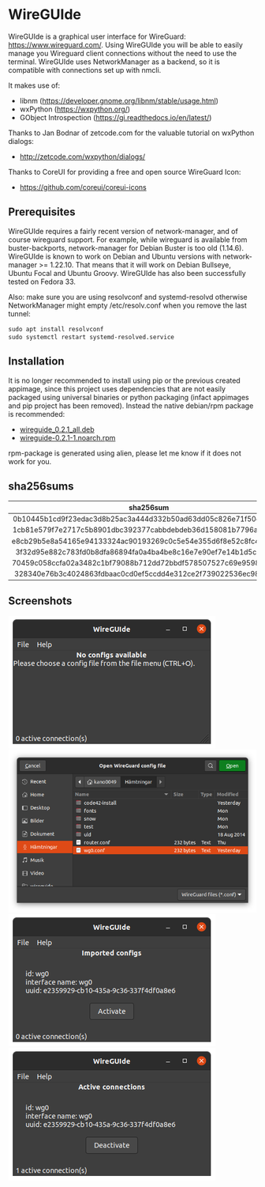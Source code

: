# WireGUIde
WireGUIde is a graphical user interface for WireGuard: https://www.wireguard.com/. Using WireGUIde you will be able to easily manage you Wireguard client connections without the need to use the terminal. WireGUIde uses NetworkManager as a backend, so it is compatible with connections set up with nmcli.

It makes use of:
 * libnm (https://developer.gnome.org/libnm/stable/usage.html)
 * wxPython (https://wxpython.org/)
 * GObject Introspection (https://gi.readthedocs.io/en/latest/)

Thanks to Jan Bodnar of zetcode.com for the valuable tutorial on wxPython dialogs:
* http://zetcode.com/wxpython/dialogs/

Thanks to CoreUI for providing a free and open source WireGuard Icon:
* https://github.com/coreui/coreui-icons

## Prerequisites
WireGUIde requires a fairly recent version of network-manager, and of course wireguard support. For example, while wireguard is available from buster-backports, network-manager for Debian Buster is too old (1.14.6). WireGUIde is known to work on Debian and Ubuntu versions with network-manager >= 1.22.10. That means that it will work on Debian Bullseye, Ubuntu Focal and Ubuntu Groovy. WireGUIde has also been successfully tested on Fedora 33.

Also: make sure you are using resolvconf and systemd-resolvd otherwise NetworkManager might empty /etc/resolv.conf when you remove the last tunnel:
```
sudo apt install resolvconf
sudo systemctl restart systemd-resolved.service
```

## Installation
It is no longer recommended to install using pip or the previous created appimage, since this project uses dependencies that are not easily packaged using universal binaries or python packaging (infact appimages and pip project has been removed). Instead the native debian/rpm package is recommended:
* [wireguide_0.2.1_all.deb](https://github.com/mickenordin/wireguide/releases/download/0.2.1/wireguide_0.2.1_all.deb)
* [wireguide-0.2.1-1.noarch.rpm](https://github.com/mickenordin/wireguide/releases/download/0.2.1/wireguide-0.2.1-1.noarch.rpm)

rpm-package is generated using alien, please let me know if it does not work for you.

## sha256sums
**sha256sum**|**File**
:-----:|:-----:
0b10445b1cd9f23edac3d8b25ac3a444d332b50ad63dd05c826e71f50c1d0f61|wireguide-0.2.1-1.x86_64.rpm
1cb81e579f7e2717c5b8901dbc392377cabbdebdeb36d158081b7796a93cbfac|wireguide_0.2.1_all.deb
e8cb29b5e8a54165e94133324ac90193269c0c5e54e355d6f8e52c8fc404d537|wireguide_0.2.1_amd64.buildinfo
3f32d95e882c783fd0b8dfa86894fa0a4ba4be8c16e7e90ef7e14b1d5cd31da7|wireguide_0.2.1_amd64.changes
70459c058ccfa02a3482c1bf79088b712dd72bbdf578507527c69e95981e019b|wireguide_0.2.1.dsc
328340e76b3c4024863fdbaac0cd0ef5ccdd4e312ce2f739022536ec98fd028e|wireguide_0.2.1.git

## Screenshots
![No config](https://raw.githubusercontent.com/mickenordin/wireguide/main/screenshots/scrot0.png)
![Open dialog](https://raw.githubusercontent.com/mickenordin/wireguide/main/screenshots/scrot1.png)
![Activate](https://raw.githubusercontent.com/mickenordin/wireguide/main/screenshots/scrot2.png)
![Deactivate](https://raw.githubusercontent.com/mickenordin/wireguide/main/screenshots/scrot3.png)
